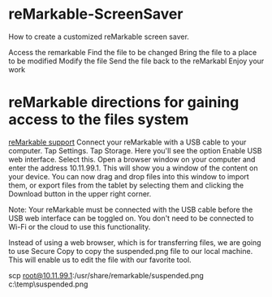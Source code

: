 # reMarkable-ScreenSaver
How to create a customized reMarkable screen saver.

Access the remarkable
Find the file to be changed
Bring the file to a place to be modified
Modify the file
Send the file back to the reMarkabl
Enjoy your work

# reMarkable directions for gaining access to the files system
[reMarkable support](https://support.remarkable.com/s/article/importing-and-exporting-files)
Connect your reMarkable with a USB cable to your computer.
Tap Settings.
Tap Storage.
Here you'll see the option Enable USB web interface. Select this.
Open a browser window on your computer and enter the address 10.11.99.1. 
This will show you a window of the content on your device.
You can now drag and drop files into this window to import them, or export files from the tablet by selecting them and clicking the Download button in the upper right corner.

Note: Your reMarkable must be connected with the USB cable before the USB web interface can be toggled on. You don't need to be connected to Wi-Fi or the cloud to use this functionality.

Instead of using a web browser, which is for transferring files, we are going to use Secure Copy to copy the suspended.png file to our local machine. This will enable us to edit the file with our favorite tool.

scp root@10.11.99.1:/usr/share/remarkable/suspended.png c:\temp\suspended.png